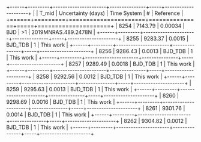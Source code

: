 +------+---------+----------------------+---------------+-----+---------------------+
|      |   T_mid |   Uncertainty (days) | Time System   | #   | Reference           |
+======+=========+======================+===============+=====+=====================+
| 8254 | 7143.79 |              0.00034 | BJD           | >1  | 2019MNRAS.489.2478N |
+------+---------+----------------------+---------------+-----+---------------------+
| 8255 | 9283.37 |              0.0015  | BJD_TDB       | 1   | This work           |
+------+---------+----------------------+---------------+-----+---------------------+
| 8256 | 9286.43 |              0.0013  | BJD_TDB       | 1   | This work           |
+------+---------+----------------------+---------------+-----+---------------------+
| 8257 | 9289.49 |              0.0018  | BJD_TDB       | 1   | This work           |
+------+---------+----------------------+---------------+-----+---------------------+
| 8258 | 9292.56 |              0.0012  | BJD_TDB       | 1   | This work           |
+------+---------+----------------------+---------------+-----+---------------------+
| 8259 | 9295.63 |              0.0013  | BJD_TDB       | 1   | This work           |
+------+---------+----------------------+---------------+-----+---------------------+
| 8260 | 9298.69 |              0.0016  | BJD_TDB       | 1   | This work           |
+------+---------+----------------------+---------------+-----+---------------------+
| 8261 | 9301.76 |              0.0014  | BJD_TDB       | 1   | This work           |
+------+---------+----------------------+---------------+-----+---------------------+
| 8262 | 9304.82 |              0.0012  | BJD_TDB       | 1   | This work           |
+------+---------+----------------------+---------------+-----+---------------------+